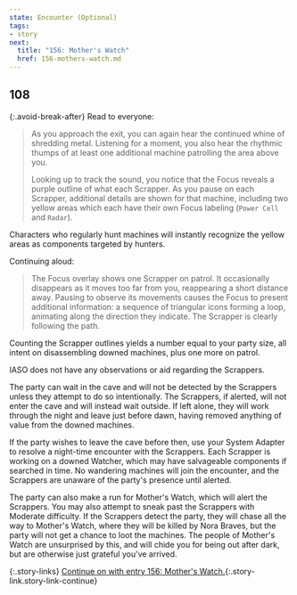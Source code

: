 ```yaml
---
state: Encounter (Optional)
tags:
- story
next:
  title: "156: Mother's Watch"
  href: 156-mothers-watch.md
---
```


## 108

{:.avoid-break-after}
Read to everyone:

> As you approach the exit, you can again hear the continued whine of shredding metal.
> Listening for a moment, you also hear the rhythmic thumps of at least one additional machine patrolling the area above you.
>
> Looking up to track the sound, you notice that the Focus reveals a purple outline of what each Scrapper.
> As you pause on each Scrapper, additional details are shown for that machine, including two yellow areas which each have their own Focus labeling (`Power Cell` and `Radar`).

Characters who regularly hunt machines will instantly recognize the yellow areas as components targeted by hunters.

Continuing aloud:

> The Focus overlay shows one Scrapper on patrol.
> It occasionally disappears as it moves too far from you, reappearing a short distance away.
> Pausing to observe its movements causes the Focus to present additional information: a sequence of triangular icons forming a loop, animating along the direction they indicate.
> The Scrapper is clearly following the path.

Counting the Scrapper outlines yields a number equal to your party size, all intent on disassembling downed machines, plus one more on patrol.

IASO does not have any observations or aid regarding the Scrappers.

The party can wait in the cave and will not be detected by the Scrappers unless they attempt to do so intentionally.
The Scrappers, if alerted, will not enter the cave and will instead wait outside.
If left alone, they will work through the night and leave just before dawn, having removed anything of value from the downed machines.

If the party wishes to leave the cave before then, use your System Adapter to resolve a night-time encounter with the Scrappers.
Each Scrapper is working on a downed Watcher, which may have salvageable components if searched in time.
No wandering machines will join the encounter, and the Scrappers are unaware of the party's presence until alerted.

The party can also make a run for Mother's Watch, which will alert the Scrappers.
You may also attempt to sneak past the Scrappers with Moderate difficulty.
If the Scrappers detect the party, they will chase all the way to Mother's Watch, where they will be killed by Nora Braves, but the party will not get a chance to loot the machines.
The people of Mother's Watch are unsurprised by this, and will chide you for being out after dark, but are otherwise just grateful you've arrived.

{:.story-links}
[Continue on with entry 156: Mother's Watch.](156-mothers-watch.md){:.story-link.story-link-continue}
